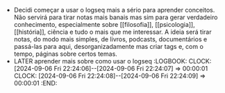 - Decidi começar a usar o logseq mais a sério para aprender conceitos. Não servirá para tirar notas mais banais mas sim para gerar verdadeiro conhecimento, especialmente sobre [[filosofia]], [[psicologia]], [[história]], ciência e tudo o mais que me interessar. A ideia será tirar notas, do modo mais simples, de livros, podcasts, documentários e passá-las para aqui, desorganizadamente mas criar tags e, com o tempo, páginas sobre certos temas.
- LATER aprender mais sobre como usar o logseq
  :LOGBOOK:
  CLOCK: [2024-09-06 Fri 22:24:06]--[2024-09-06 Fri 22:24:07] =>  00:00:01
  CLOCK: [2024-09-06 Fri 22:24:08]--[2024-09-06 Fri 22:24:09] =>  00:00:01
  :END: